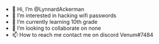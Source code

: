 - 👋 Hi, I’m @LynnardAckerman
- 👀 I’m interested in hacking wifi passwords
- 🌱 I’m currently learning 10th grade
- 💞️ I’m looking to collaborate on none  
- 📫 How to reach me contact me on discord Venum#7484

<!---
LynnardAckerman/LynnardAckerman is a ✨ special ✨ repository because its `README.md` (this file) appears on your GitHub profile.
You can click the Preview link to take a look at your changes.
--->
